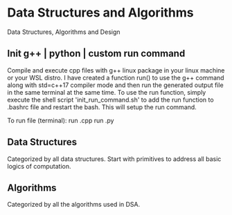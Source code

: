 # Data Structures and Algorithms
Data Structures, Algorithms and Design

## Init g++ | python | custom run command
Compile and execute cpp files with g++ linux package in your linux machine or your WSL distro. I have created a function run() to use the g++ command along with std=c++17 compiler mode and then run the generated output file in the same terminal at the same time.
To use the run function, simply execute the shell script 'init_run_command.sh' to add the run function to .bashrc file and restart the bash. This will setup the run command.

To run file (terminal):
run <somecppfilename>.cpp
run <somepythonfilename>.py

## Data Structures
Categorized by all data structures. Start with primitives to address all basic logics of computation.

## Algorithms
Categorized by all the algorithms used in DSA.
